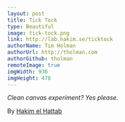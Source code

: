 ```yaml
---
layout: post
title: Tick Tock
type: Beautiful
image: tick-tock.png
link: http://lab.hakim.se/ticktock
authorName: Tim Holman
authorUrl: http://tholman.com
authorGithub: tholman
remoteImage: true
imgWidth: 936
imgHeight: 478
---
```


_Clean canvas experiment? Yes please._

By [Hakim el Hattab](http://hakim.se)
